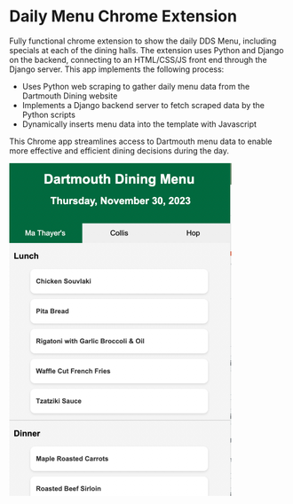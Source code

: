 # Daily Menu Chrome Extension

Fully functional chrome extension to show the daily DDS Menu, including specials at each of the dining halls. The extension uses Python and Django on the backend, connecting to an HTML/CSS/JS front end through the Django server. This app implements the following process:
* Uses Python web scraping to gather daily menu data from the Dartmouth Dining website
* Implements a Django backend server to fetch scraped data by the Python scripts
* Dynamically inserts menu data into the template with Javascript

This Chrome app streamlines access to Dartmouth menu data to enable more effective and efficient dining decisions during the day.

![image](images/dds-menu-interface-small.png)